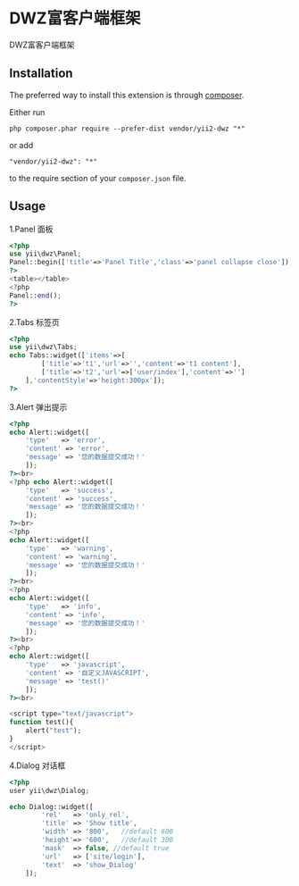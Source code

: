 DWZ富客户端框架
=========
DWZ富客户端框架

Installation
------------

The preferred way to install this extension is through [composer](http://getcomposer.org/download/).

Either run

```
php composer.phar require --prefer-dist vendor/yii2-dwz "*"
```

or add

```
"vendor/yii2-dwz": "*"
```

to the require section of your `composer.json` file.

Usage
-----
1.Panel 面板
```php
<?php
use yii\dwz\Panel;
Panel::begin(['title'=>'Panel Title','class'=>'panel collapse close']);
?>
<table></table>
<?php
Panel::end();
?>
```
2.Tabs 标签页
```php
<?php
use yii\dwz\Tabs;
echo Tabs::widget(['items'=>[
		['title'=>'t1','url'=>'','content'=>'t1 content'],
		['title'=>'t2','url'=>['user/index'],'content'=>'']
	],'contentStyle'=>'height:300px']);
?>
```
3.Alert 弹出提示
```php
<?php
echo Alert::widget([
	'type'   => 'error',
	'content' => 'error',
	'message' => '您的数据提交成功！'
	]);
?><br>
<?php echo Alert::widget([
	'type'   => 'success',
	'content' => 'success',
	'message' => '您的数据提交成功！'
	]);
?><br>
<?php
echo Alert::widget([
	'type'   => 'warning',
	'content' => 'warning',
	'message' => '您的数据提交成功！'
	]);
?><br>
<?php
echo Alert::widget([
	'type'   => 'info',
	'content' => 'info',
	'message' => '您的数据提交成功！'
	]);
?><br>
<?php
echo Alert::widget([
	'type'   => 'javascript',
	'content' => '自定义JAVASCRIPT',
	'message' => 'test()'
	]);
?><br>

<script type="text/javascript">
function test(){
	alert("test");
}
</script>
```
4.Dialog 对话框

```php
<?php
user yii\dwz\Dialog;

echo Dialog::widget([
		'rel' 	=> 'only_rel',
		'title' => 'Show title',
		'width' => '800',	//default 600
		'height'=> '600',	//default 300
		'mask'	=> false, //default true
		'url'	=> ['site/login'],
		'text'	=> 'show_Dialog'
	]);
```